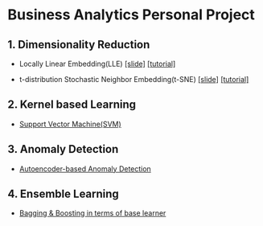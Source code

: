 # Business Analytics Personal Project
## 1. Dimensionality Reduction

* Locally Linear Embedding(LLE) [[slide]](https://github.com/Saerin-Lim/Business_Analytics/blob/master/1.dimensionality%20reduction/LLE_slide.pdf) [[tutorial]](https://github.com/Saerin-Lim/Business_Analytics/blob/master/1.dimensionality%20reduction/LLE_tutorial.ipynb)

* t-distribution Stochastic Neighbor Embedding(t-SNE) [[slide]](https://github.com/Saerin-Lim/Business_Analytics/blob/master/1.dimensionality%20reduction/t_SNE_slide.pdf) [[tutorial]](https://github.com/Saerin-Lim/Business_Analytics/blob/master/1.dimensionality%20reduction/t_SNE_tutorial.ipynb)

## 2. Kernel based Learning

* [Support Vector Machine(SVM)](https://github.com/Saerin-Lim/Business_Analytics/tree/master/2.kernel%20based%20learning)

## 3. Anomaly Detection

* [Autoencoder-based Anomaly Detection](https://github.com/Saerin-Lim/Business_Analytics/tree/master/3.anomaly%20detection)

## 4. Ensemble Learning

* [Bagging & Boosting in terms of base learner](TBD)
